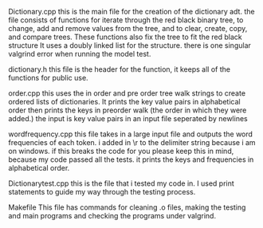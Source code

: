 Dictionary.cpp
this is the main file for the creation of the dictionary adt. the file consists of functions for iterate through the red black binary tree, to change, add and remove values from the tree, and to clear, create, copy, and compare trees. These functions also fix the tree to fit the red black structure It uses a doubly linked list for the structure. there is one singular valgrind error when running the model test.

dictionary.h
this file is the header for the function, it keeps all of the functions for public use.

order.cpp
this uses the in order and pre order tree walk strings to create ordered lists of dictionaries. It prints the key value pairs in alphabetical order then prints the keys in preorder walk (the order in which they were added.) the input is key value pairs in an input file seperated by newlines

wordfrequency.cpp
this file takes in a large input file and outputs the word frequencies of each token. i added in \r to the delimiter string because i am on windows. if this breaks the code for you please keep this in mind, because my code passed all the tests. it prints the keys and frequencies in alphabetical order.

Dictionarytest.cpp
this is the file that i tested my code in. I used print statements to guide my way through the testing process.

Makefile
This file has commands for cleaning .o files, making the testing and main programs and checking the programs under valgrind.

